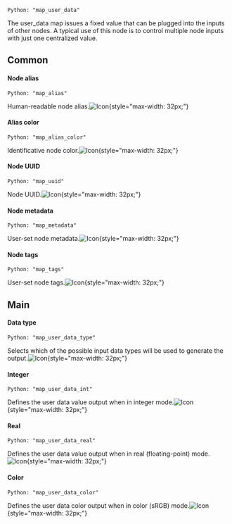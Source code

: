 `Python: "map_user_data"`

The user_data map issues a fixed value that can be plugged into the inputs of other nodes. A typical use of this node is to control multiple node inputs with just one centralized value.
## Common

#### Node alias
`Python: "map_alias"`

Human-readable node alias.![Icon](map_user_data_swatch.png "Icon"){style="max-width: 32px;"}


#### Alias color
`Python: "map_alias_color"`

Identificative node color.![Icon](map_user_data_swatch.png "Icon"){style="max-width: 32px;"}


#### Node UUID
`Python: "map_uuid"`

Node UUID.![Icon](map_user_data_swatch.png "Icon"){style="max-width: 32px;"}


#### Node metadata
`Python: "map_metadata"`

User-set node metadata.![Icon](map_user_data_swatch.png "Icon"){style="max-width: 32px;"}


#### Node tags
`Python: "map_tags"`

User-set node tags.![Icon](map_user_data_swatch.png "Icon"){style="max-width: 32px;"}


## Main

#### Data type
`Python: "map_user_data_type"`

Selects which of the possible input data types will be used to generate the output.![Icon](map_user_data_swatch.png "Icon"){style="max-width: 32px;"}


#### Integer
`Python: "map_user_data_int"`

Defines the user data value output when in integer mode.![Icon](map_user_data_swatch.png "Icon"){style="max-width: 32px;"}


#### Real
`Python: "map_user_data_real"`

Defines the user data value output when in real (floating-point) mode.![Icon](map_user_data_swatch.png "Icon"){style="max-width: 32px;"}


#### Color
`Python: "map_user_data_color"`

Defines the user data color output when in color (sRGB) mode.![Icon](map_user_data_swatch.png "Icon"){style="max-width: 32px;"}


